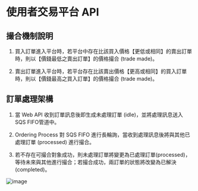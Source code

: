 # 使用者交易平台 API

## 撮合機制說明

1. 買入訂單進入平台時，若平台中存在比該買入價格【更低或相同】的賣出訂單時，則以【價錢最低之賣出訂單】的價格撮合 (trade made)。

2. 賣出訂單進入平台時，若平台存在比該賣出價格【更高或相同】的買入訂單時，則以【價錢最高之買入訂單】的價格撮合 (trade made)。


## 訂單處理架構

1. 當 Web API 收到訂單訊息後即生成未處理訂單 (idle)，並將處理訊息送入 SQS FIFO管道中。

2. Ordering Process 對 SQS FIFO 進行長輪詢，當收到處理訊息後將與其他已處理訂單 (processed) 進行撮合。

3. 若不存在可撮合對象成功，則未處理訂單將變更為已處理訂單(processed)，等待未來與其他進行撮合；若撮合成功，兩訂單的狀態將改變為已解決 (completed)。

![image](https://github.com/chienaeae/card-platform-webapi/blob/feature/viewCardAPI/pic/order_process_graph.jpg)

